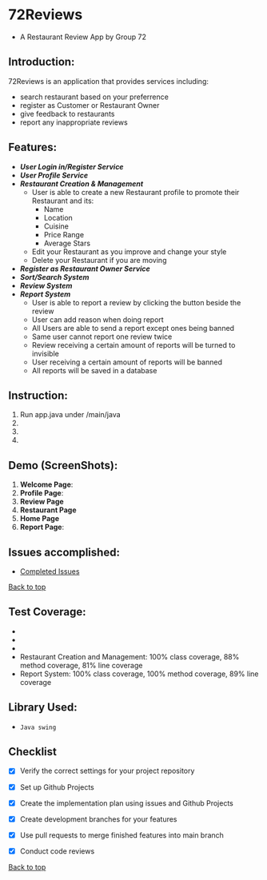 # 72Reviews
* A Restaurant Review App by Group 72

## Introduction:
72Reviews is an application that provides services including:
  * search restaurant based on your preferrence  
  * register as Customer or Restaurant Owner
  * give feedback to restaurants 
  * report any inappropriate reviews


  ## Features:
* ***User Login in/Register Service***
* ***User Profile Service***
* ***Restaurant Creation & Management***
  * User is able to create a new Restaurant profile to promote their Restaurant and its:
    * Name
    * Location
    * Cuisine
    * Price Range
    * Average Stars
  * Edit your Restaurant as you improve and change your style
  * Delete your Restaurant if you are moving
* ***Register as Restaurant Owner Service***
* ***Sort/Search System***
* ***Review System***
* ***Report System***
  * User is able to report a review by clicking the button beside the review
  * User can add reason when doing report
  * All Users are able to send a report except ones being banned
  * Same user cannot report one review twice
  * Review receiving a certain amount of reports will be turned to invisible
  * User receiving a certain amount of reports will be banned
  * All reports will be saved in a database

## Instruction:
1. Run app.java under /main/java
2. 
3.
4.


## Demo (ScreenShots):
1. **Welcome Page**:
2. **Profile Page**:
3. **Review Page**
4. **Restaurant Page**
5. **Home Page**
6. **Report Page**:

## Issues accomplished:
* [Completed Issues](https://github.com/CSC207-2022F-UofT/course-project-group-72/issues?q=is%3Aissue+is%3Aclosed)

[Back to top](#readme)
## Test Coverage:
* 
*
*
* Restaurant Creation and Management: 100% class coverage, 88% method coverage, 81% line coverage
* Report System: 100% class coverage, 100% method coverage, 89% line coverage

## Library Used:
* `Java swing`


## Checklist
- [x] Verify the correct settings for your project repository
- [x] Set up Github Projects
- [x] Create the implementation plan using issues and Github Projects
- [x] Create development branches for your features
- [x] Use pull requests to merge finished features into main branch
- [x] Conduct code reviews

  
[Back to top](#readme)
